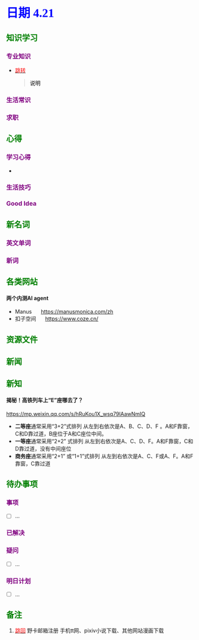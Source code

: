 ## <font color = blue face=楷体 size=6>日期 4.21 </font>

## <font color = green>知识学习 </font>
### <font color = purple>专业知识 </font>
+ <a id = "01-1">  [<font color = red>跳转</font>](#01-2)
   > <font color = o> 说明 </font>
### <font color = purple>生活常识 </font>

### <font color = purple>求职 </font>



## <font color = green>心得 </font>
### <font color = purple>学习心得 </font>
+ 
### <font color = purple>生活技巧 </font>

### <font color = purple>Good Idea </font>



## <font color = green>新名词 </font>
### <font color = purple>英文单词 </font>
### <font color = purple>新词 </font>



## <font color = green>各类网站 </font>
#### 两个内测AI agent  
+ Manus  $\quad$ https://manusmonica.com/zh
+ 扣子空间 $\quad$ https://www.coze.cn/

## <font color = green>资源文件 </font>


## <font color = green>新闻 </font>


## <font color = green>新知 </font>
#### 揭秘！高铁列车上“E”座哪去了？
 https://mp.weixin.qq.com/s/hRuKou1X_wsq79lAawNmIQ  
   
+ **二等座**通常采用“3+2”式排列
	从左到右依次是A、B、C、D、F 。A和F靠窗，C和D靠过道，B座位于A和C座位中间。
+  **一等座**通常采用“2+2” 式排列
	从左到右依次是A、C、D、F。A和F靠窗，C和D靠过道，没有中间座位
+ **商务座**通常采用“2+1” 或“1+1”式排列
	从左到右依次是A、C、F或A、F。A和F靠窗，C靠过道


## <font color = green>待办事项 </font>
### <font color = purple>事项 </font>
- [ ] ...
### <font color = purple>已解决 </font>
### <font color = purple>疑问 </font>
- [ ] ...
### <font color = purple>明日计划 </font>
- [ ] ...


## <font color = green>备注 </font>
  1. <a id ="01-2">[<font color = red>跳回</font>](#01-1)
 野卡邮箱注册
 手机tt网、pixiv小说下载、其他网站漫画下载

<!--stackedit_data:
eyJoaXN0b3J5IjpbLTI0ODEwNTE2LDEyMzU0Nzk2MTcsMTM2MT
UxMzk1MSwtMjAzNzY1MzEzMiw1MTQ2ODUxMzAsMTU5MjY5NjMy
NV19
-->